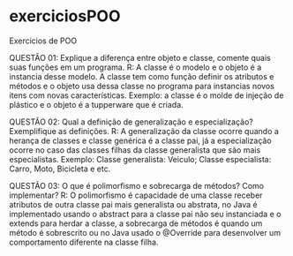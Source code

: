 # exerciciosPOO
 Exercicios de POO

QUESTÃO 01: Explique a diferença entre objeto e classe, comente quais suas funções em um programa.
R: A classe é o modelo e o objeto é a instancia desse modelo.
A classe tem como função definir os atributos e métodos e o objeto usa dessa classe no programa para instancias novos itens com novas características.
Exemplo: a classe é o molde de injeção de plástico e o objeto é a tupperware que é criada.

QUESTÃO 02: Qual a definição de generalização e especialização? Exemplifique as definições.
R: A generalização da classe ocorre quando a herança de classes e classe genérica é a classe pai, já a especialização ocorre no caso das classes filhas da classe generalista que são mais especialistas.
Exemplo: 
Classe generalista: Veiculo; 
Classe especialista: Carro, Moto, Bicicleta e etc.

QUESTÃO 03: O que é polimorfismo e sobrecarga de métodos? Como implementar?
R: O polimorfismo é capacidade de uma classe receber atributos de outra classe pai mais generalista ou abstrata, no Java é implementado usando o abstract para a classe pai não seu instanciada e o extends para herdar a classe, a sobrecarga de métodos é quando um método é sobrescrito ou no Java usado o @Override  para desenvolver um comportamento diferente na classe filha.
